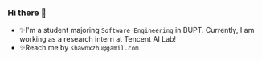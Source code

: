 ### Hi there 👋

<!--
**HexagonStar/HexagonStar** is a ✨ _special_ ✨ repository because its `README.md` (this file) appears on your GitHub profile.

Here are some ideas to get you started:

- 🔭 I’m currently working on ...
- 🌱 I’m currently learning ...
- 👯 I’m looking to collaborate on ...
- 🤔 I’m looking for help with ...
- 💬 Ask me about ...
- 📫 How to reach me: ...
- 😄 Pronouns: ...
- ⚡ Fun fact: ...
-->

- ✨I'm a student majoring `Software Engineering` in BUPT. Currently, I am working as a research intern at Tencent AI Lab!
- ✨Reach me by `shawnxzhu@gamil.com`
